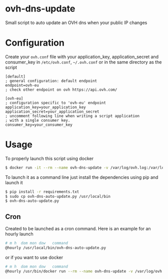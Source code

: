 # ovh-dns-update
Small script to auto update an OVH dns when your public IP changes

# Configuration

Create your `ovh.conf` file with your application_key, application_secret and consumer_key in `/etc/ovh.conf`, `~/.ovh.conf` or in the same directory as the script 

```properties
[default]
; general configuration: default endpoint
endpoint=ovh-eu
; check other endpoint on ovh https://api.ovh.com/

[ovh-eu]
; configuration specific to 'ovh-eu' endpoint
application_key=your_application_key
application_secret=your_application_secret
; uncomment following line when writing a script application
; with a single consumer key.
consumer_key=your_consumer_key

````

# Usage

To properly launch this script using docker
```bash
$ docker run -it --rm --name ovh-dns-update -v /var/log/ovh.log:/var/log/ovh.log -v "$PWD":/opt/app -w /opt/app python:3 bash -c 'pip install -r requirements.txt; python ovh-dns-auto-update.py'
```

To launch it as a command line just install the dependencies using pip and launch it
```bash
$ pip install -r requirements.txt
$ sudo cp ovh-dns-auto-update.py /usr/local/bin
$ ovh-dns-auto-update.py
````
## Cron

Created to be launched as a cron command. Here is an example for an hourly launch
```bash
# m h  dom mon dow   command
@hourly /usr/local/bin/ovh-dns-auto-update.py
````

or if you want to use docker
```bash
# m h  dom mon dow   command
@hourly /usr/bin/docker run --rm --name ovh-dns-update -v /var/log/ovh.log:/var/log/ovh.log -v /opt/ovh-dns-update:/opt/app -w /opt/app python:3 bash -c 'pip install -r requirements.txt; python ovh-dns-auto-update.py'
````
